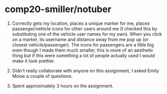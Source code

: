 # comp20-smiller/notuber

1. Correctly gets my location, places a unique marker for me, places passenger/vehicle icons for other users around me (I checked this by substituting one of the vehicle user names for my own). When you click on a marker, its username and distance away from me pop up (or closest vehicle/passenger). The icons for passengers are a little big even though I made them much smaller, this is more of an aesthetic thing but if this were something a lot of people actually used I would make it look prettier. 

2. Didn't really collaborate with anyone on this assignment, I asked Emily Moise a couple of questions.

3. Spent approximately 3 hours on the assignment. 